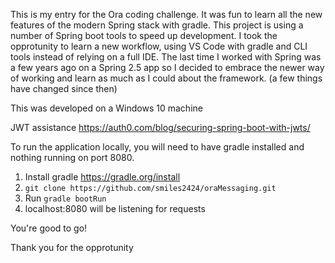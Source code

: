 This is my entry for the Ora coding challenge. It was fun to learn all the new features of the
modern Spring stack with gradle. This project is using a number of Spring boot tools
to speed up development. I took the opprotunity to learn a new workflow, using VS Code with gradle
and CLI tools instead of relying on a full IDE. The last time I worked with Spring was a few years
ago on a Spring 2.5 app so I decided to embrace the newer way of working and learn as much as I could
about the framework. (a few things have changed since then)

This was developed on a Windows 10 machine

JWT assistance https://auth0.com/blog/securing-spring-boot-with-jwts/

To run the application locally, you will need to have gradle installed and 
nothing running on port 8080.

1. Install gradle https://gradle.org/install
2. `git clone https://github.com/smiles2424/oraMessaging.git`
3. Run `gradle bootRun`
4. localhost:8080 will be listening for requests

You're good to go!

Thank you for the opprotunity
